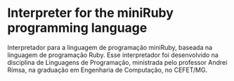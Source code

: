 # Interpreter for the miniRuby programming language
Interpretador para a linguagem de programação miniRuby, baseada na linguagem de programação Ruby.
Esse interpretador foi desenvolvido na disciplina de Linguagens de Programação, ministrada pelo professor Andrei Rimsa, na graduação em Engenharia de Computação, no CEFET/MG.
